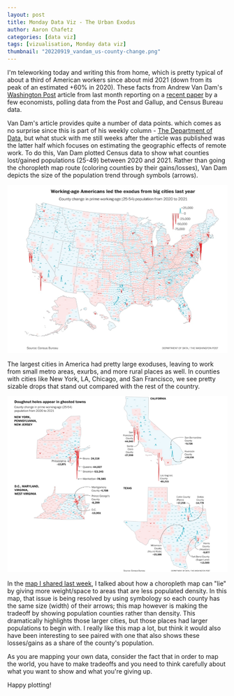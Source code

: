 ```yaml
---
layout: post
title: Monday Data Viz - The Urban Exodus
author: Aaron Chafetz
categories: [data viz]
tags: [vizualisation, Monday data viz]
thumbnail: "20220919_vandam_us-county-change.png"
---
```


 I'm teleworking today and writing this from home, which is pretty typical of about a third of American workers since about mid 2021 (down from its peak of an estimated +60% in 2020). These facts from Andrew Van Dam's [Washington Post](https://www.washingtonpost.com/business/2022/08/19/remote-work-hybrid-employment-revolution/) article from last month reporting on a [recent paper](https://digitaleconomy.stanford.edu/wp-content/uploads/2022/03/Measurement_of_remote_work_MARCH22_2022.pdf) by a few economists, polling data from the Post and Gallup, and Census Bureau data. 

Van Dam's article provides quite a number of data points. which comes as no surprise since this is part of his weekly column - [The Department of Data](https://www.washingtonpost.com/business/2022/06/29/dept-of-data/), but what stuck with me still weeks after the article was published was the latter half which focuses on estimating the geographic effects of remote work. To do this, Van Dam plotted Census data to show what counties lost/gained populations (25-49) between 2020 and 2021. Rather than going the choropleth map route (coloring counties by their gains/losses), Van Dam depicts the size of the population trend through symbols (arrows).  

![US map showing change by county between 2020-21 in working population](/assets/images/posts/20220919_vandam_us-county-change.png)


The largest cities in America had pretty large exoduses, leaving to work from small metro areas, exurbs, and more rural places as well. In counties with cities like New York, LA, Chicago, and San Francisco, we see pretty sizable drops that stand out compared with the rest of the country. 

![Map zooming into a few large metro area showing change by county between 2020-21 in working population](/assets/images/posts/20220919_vandam_select-states-county-change.png)

In the [map I shared last week](https://usaid-oha-si.github.io/data%20viz/2022/09/12/mdv-importance-of-context.html), I talked about how a choropleth map can "lie" by giving more weight/space to areas that are less populated density. In this map, that issue is being resolved by using symbology so each county has the same size (width) of their arrows; this map however is making the tradeoff by showing population counties rather than density. This dramatically highlights those larger cities, but those places had larger populations to begin with. I really like this map a lot, but think it would also have been interesting to see paired with one that also shows these losses/gains as a share of the county's population.

As you are mapping your own data, consider the fact that in order to map the world, you have to make tradeoffs and you need to think carefully about what you want to show and what you're giving up.

Happy plotting!
